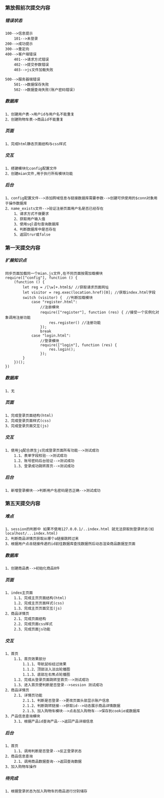### 第放假前次提交内容

##### 错误状态
    100-->信息提示
        101-->未登录
    200-->成功提示
    300-->重定向
    400-->客户端错误
        401-->请求方式错误
        402-->提交参数错误
        403-->js文件加载失败

    500-->服务器端错误
        501-->数据保存失败
        502-->数据查询失败(账户密码错误)

##### 数据库
    1、创建用户表->用户id与用户名不能重复
    2、创建购物车表->商品id不能重复
##### 页面
    1、完成html静态页面结构与css样式

##### 交互
    1、搭建模块化config配置文件
    2、创建mian文件,用于执行所有模块功能

##### 后台
    1、config配置文件-->添加跨域信息与链接数据库需要参数-->创建可供使用的$conn对象用于操作数据库
    2、name_exists文件-->验证注册页面用户名是否已经存在
        1、请求方式不做要求
        2、获取用户输入值
        3、使用sql语句查询数据库
        4、判断数据库中是否存在
        5、返回trur或false





### 第一天提交内容

##### 扩展知识点
    同步页面加载同一个mian.js文件,在不同页面按需加载模块
    require(["config"], function () {
        (function () {
            let reg = /[\w]+.html$/ //获取请求页面网址
            let visitor = reg.exec(location.href)[0]; //获取index.html字段
            switch (visitor) {  //判断加载模块
                case "register.html":
                    //注册模块
                    require(["register"], function (res) { //接受一个实例化对象调用注册功能
                        res.register() //注册功能
                    });
                    break
                case "login.html":
                    //登录模块
                    require(["login"], function (res) {
                        res.login();
                    });
            }
        })();
    })

##### 数据库
    1、无

##### 页面
    1、完成登录页面结构(html)
    2、完成登录页面样式(css)
    3、完成登录页面交互(js)

##### 交互
    1、使用jq配合原生js完成登录页面所有功能-->测试成功
        1.1、表单字段校验-->测试成功
        1.2、账号密码后台验证-->测试成功
        1.3、登录成功跳转首页-->测试成功

##### 后台
    1、新增登录模块-->判断用户名密码是否正确-->测试成功



### 第五天提交内容

##### 难点
    1、session的判断中 如果不使用127.0.0.1/..index.html 就无法获取到登录状态(如localhost/...index.html)
    2、判断商品详情页获取从哪个a链接跳转过来
    3、根据用户点击链接传递的id前往数据库查找数据然后动态渲染商品数据至页面

##### 数据库
    1、创建商品表-->初始化商品8件

##### 页面
    1、index主页面
        1.1、完成主页页面结构(html)
        1.2、完成主页页面样式(css)
        1.3、完成主页页面交互(js)
    2、商品详情页
        2.1、完成页面结构
        2.2、完成页面css样式
        2.3、完成页面js功能

##### 交互
    1、首页
        1.1、首页效果部分
            1.1.1、导航鼠标经过效果
            1.1.2、顶部淡入淡出轮播图
            1.1.3、底部左右焦点轮播图
        1.2、完成从登录页面跳转至首页-->测试成功
        1.3、进入首页便判断是否登录-->session 测试成功
    2、商品详情页
        2.1、详情页功能
            2.1.1、判断是否登录-->更改页面头部显示账户信息
            2.1.2、判断跳转链接-->获取id-->动态展示商品详情数据
            2.1.3、加入购物车模块-->点击加入购物车-->保存到cookie或数据库
    3、产品信息查询模块
        3.1、根据产品id查询产品-->返回产品详细信息

##### 后台
    1、首页
        1.1、调用判断是否登录-->反正登录状态
    2、商品信息查询
        2.1、调用商品数据查询-->返回查询数据
    3、加入购物车操作

##### 待完成
    1、根据登录状态为加入购物车的商品进行分别储存